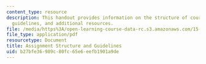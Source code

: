 ```yaml
---
content_type: resource
description: This handout provides information on the structure of course assignments,
  guidelines, and additional resources.
file: /media/https%3A/open-learning-course-data-rc.s3.amazonaws.com/15-351-managing-innovation-and-entrepreneurship-spring-2008/b27bfe36989c80fc65e6eefb1901a9de_assign_info.pdf
file_type: application/pdf
resourcetype: Document
title: Assignment Structure and Guidelines
uid: b27bfe36-989c-80fc-65e6-eefb1901a9de
---
```

